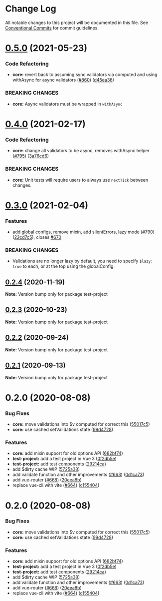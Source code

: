 # Change Log

All notable changes to this project will be documented in this file.
See [Conventional Commits](https://conventionalcommits.org) for commit guidelines.

# [0.5.0](https://github.com/vuelidate/vuelidate/compare/test-project@0.4.0...test-project@0.5.0) (2021-05-23)


### Code Refactoring

* **core:** revert back to assuming sync validators via computed and using withAsync for async validators ([#860](https://github.com/vuelidate/vuelidate/issues/860)) ([d45ea36](https://github.com/vuelidate/vuelidate/commit/d45ea3636c3fb5fc4c3133ce1717fd66c89ca121))


### BREAKING CHANGES

* **core:** Async validators must be wrapped in `withAsync`





# [0.4.0](https://github.com/vuelidate/vuelidate/compare/test-project@0.3.0...test-project@0.4.0) (2021-02-17)


### Code Refactoring

* **core:** change all validators to be async, removes withAsync helper ([#795](https://github.com/vuelidate/vuelidate/issues/795)) ([3a76cd6](https://github.com/vuelidate/vuelidate/commit/3a76cd6f3da68d45e674f867506969b77428b2b8))


### BREAKING CHANGES

* **core:** Unit tests will require users to always use `nextTick` between changes.





# [0.3.0](https://github.com/vuelidate/vuelidate/compare/test-project@0.2.4...test-project@0.3.0) (2021-02-04)


### Features

* add global configs, remove mixin, add silentErrors, lazy mode  ([#790](https://github.com/vuelidate/vuelidate/issues/790)) ([22cd7c5](https://github.com/vuelidate/vuelidate/commit/22cd7c5ae5a0c5c2e4a021dc082509b3be3f5141)), closes [#670](https://github.com/vuelidate/vuelidate/issues/670)


### BREAKING CHANGES

* Validations are no longer lazy by default, you need to specify `$lazy: true` to each, or at the top using the globalConfig.





## [0.2.4](https://github.com/vuelidate/vuelidate/compare/test-project@0.2.3...test-project@0.2.4) (2020-11-19)

**Note:** Version bump only for package test-project





## [0.2.3](https://github.com/vuelidate/vuelidate/compare/test-project@0.2.2...test-project@0.2.3) (2020-10-23)

**Note:** Version bump only for package test-project





## [0.2.2](https://github.com/vuelidate/vuelidate/compare/test-project@0.2.1...test-project@0.2.2) (2020-09-24)

**Note:** Version bump only for package test-project





## [0.2.1](https://github.com/vuelidate/vuelidate/compare/test-project@0.2.0...test-project@0.2.1) (2020-09-13)

**Note:** Version bump only for package test-project





# 0.2.0 (2020-08-08)


### Bug Fixes

* **core:** move validations into $v computed for correct this ([55017c5](https://github.com/vuelidate/vuelidate/commit/55017c5bd3810a8bb9b9b3dec8242e97d3c9c185))
* **core:** use cached setValidations state ([99d4728](https://github.com/vuelidate/vuelidate/commit/99d47289245b643d58f41e464902935b9af7f365))


### Features

* **core:** add mixin support for old options API ([682bf74](https://github.com/vuelidate/vuelidate/commit/682bf748b684d4a1ee008affed350179ded4eb6a))
* **test-project:** add a test project in Vue 3 ([0f2db5e](https://github.com/vuelidate/vuelidate/commit/0f2db5e63feab16c16d8edee3f3690e0a900ab4f))
* **test-project:** add test components ([29214ca](https://github.com/vuelidate/vuelidate/commit/29214ca038b37be8a405566bc7b5137c6c337ec9))
* add $dirty cache WIP ([5725a38](https://github.com/vuelidate/vuelidate/commit/5725a38da12848fc699c719dafa06706107f0374))
* add validate function and other improvements ([#663](https://github.com/vuelidate/vuelidate/issues/663)) ([0d1ca73](https://github.com/vuelidate/vuelidate/commit/0d1ca73ca5f7574e15256cf8bfa94ea6170dc2dc))
* add vue-router ([#668](https://github.com/vuelidate/vuelidate/issues/668)) ([20eea8b](https://github.com/vuelidate/vuelidate/commit/20eea8bda9fafce4ee9c8935648c3d5dcaa78097))
* replace vue-cli with vite ([#664](https://github.com/vuelidate/vuelidate/issues/664)) ([c155404](https://github.com/vuelidate/vuelidate/commit/c155404769fc78ceca5a2b766d0abf2071bff987))





# 0.2.0 (2020-08-08)


### Bug Fixes

* **core:** move validations into $v computed for correct this ([55017c5](https://github.com/vuelidate/vuelidate/commit/55017c5bd3810a8bb9b9b3dec8242e97d3c9c185))
* **core:** use cached setValidations state ([99d4728](https://github.com/vuelidate/vuelidate/commit/99d47289245b643d58f41e464902935b9af7f365))


### Features

* **core:** add mixin support for old options API ([682bf74](https://github.com/vuelidate/vuelidate/commit/682bf748b684d4a1ee008affed350179ded4eb6a))
* **test-project:** add a test project in Vue 3 ([0f2db5e](https://github.com/vuelidate/vuelidate/commit/0f2db5e63feab16c16d8edee3f3690e0a900ab4f))
* **test-project:** add test components ([29214ca](https://github.com/vuelidate/vuelidate/commit/29214ca038b37be8a405566bc7b5137c6c337ec9))
* add $dirty cache WIP ([5725a38](https://github.com/vuelidate/vuelidate/commit/5725a38da12848fc699c719dafa06706107f0374))
* add validate function and other improvements ([#663](https://github.com/vuelidate/vuelidate/issues/663)) ([0d1ca73](https://github.com/vuelidate/vuelidate/commit/0d1ca73ca5f7574e15256cf8bfa94ea6170dc2dc))
* add vue-router ([#668](https://github.com/vuelidate/vuelidate/issues/668)) ([20eea8b](https://github.com/vuelidate/vuelidate/commit/20eea8bda9fafce4ee9c8935648c3d5dcaa78097))
* replace vue-cli with vite ([#664](https://github.com/vuelidate/vuelidate/issues/664)) ([c155404](https://github.com/vuelidate/vuelidate/commit/c155404769fc78ceca5a2b766d0abf2071bff987))
